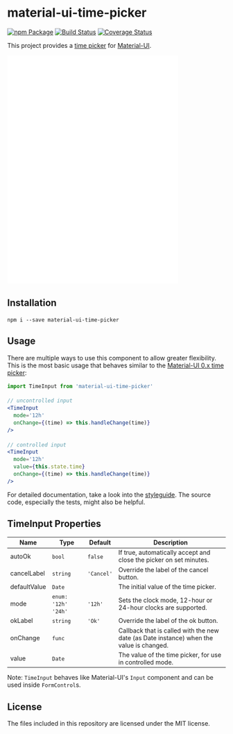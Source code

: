 # material-ui-time-picker
[![npm Package](https://img.shields.io/npm/v/material-ui-time-picker.svg)](https://www.npmjs.com/package/material-ui-time-picker)
[![Build Status](https://travis-ci.org/TeamWertarbyte/material-ui-time-picker.svg?branch=master)](https://travis-ci.org/TeamWertarbyte/material-ui-time-picker)
[![Coverage Status](https://coveralls.io/repos/github/TeamWertarbyte/material-ui-time-picker/badge.svg?branch=master)](https://coveralls.io/github/TeamWertarbyte/material-ui-time-picker?branch=master)

This project provides a [time picker][time-picker-spec] for [Material-UI][material-ui].

![Demo](demo.gif)

## Installation
```
npm i --save material-ui-time-picker
```

## Usage
There are multiple ways to use this component to allow greater flexibility. This is the most basic usage that behaves similar to the [Material-UI 0.x time picker][legacy-time-picker]:

```jsx
import TimeInput from 'material-ui-time-picker'

// uncontrolled input
<TimeInput
  mode='12h'
  onChange={(time) => this.handleChange(time)}
/>

// controlled input
<TimeInput
  mode='12h'
  value={this.state.time}
  onChange={(time) => this.handleChange(time)}
/>
```

For detailed documentation, take a look into the [styleguide][]. The source code, especially the tests, might also be helpful.

## TimeInput Properties
|Name|Type|Default|Description|
|---|---|---|---|
|autoOk|`bool`|`false`|If true, automatically accept and close the picker on set minutes.|
|cancelLabel|`string`|`'Cancel'`|Override the label of the cancel button.|
|defaultValue|`Date`||The initial value of the time picker.|
|mode|`enum: '12h' '24h'`|`'12h'`|Sets the clock mode, 12-hour or 24-hour clocks are supported.|
|okLabel|`string`|`'Ok'`|Override the label of the ok button.|
|onChange|`func`||Callback that is called with the new date (as Date instance) when the value is changed.|
|value|`Date`||The value of the time picker, for use in controlled mode.|

Note: `TimeInput` behaves like Material-UI's `Input` component and can be used inside `FormControl`s.

## License
The files included in this repository are licensed under the MIT license.

[time-picker-spec]: https://material.io/guidelines/components/pickers.html#pickers-time-pickers
[material-ui]: https://material-ui.com/
[legacy-time-picker]: http://v0.material-ui.com/#/components/time-picker
[styleguide]: https://teamwertarbyte.github.io/material-ui-time-picker
